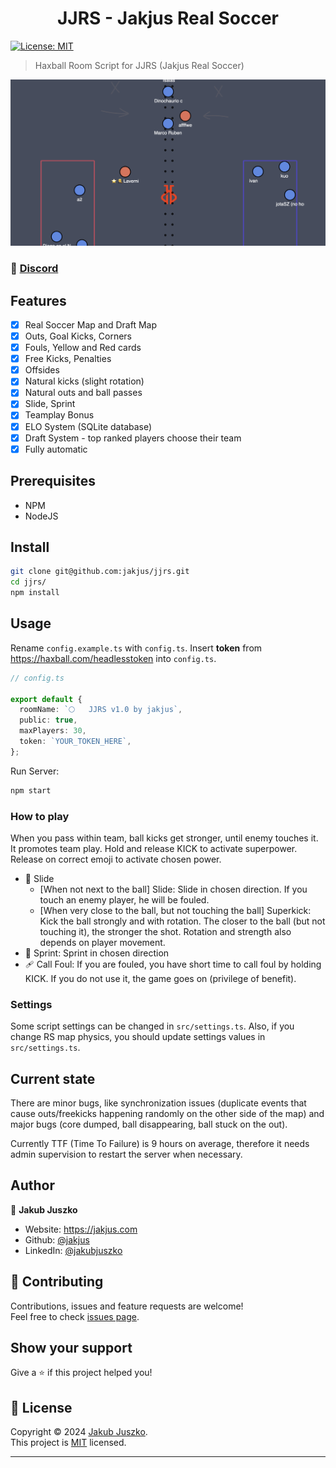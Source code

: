 <h1 align="center">JJRS - Jakjus Real Soccer</h1>
<p>
  <a href="https://github.com/jakjus/hax-climb/blob/master/LICENSE" target="_blank">
    <img alt="License: MIT" src="https://img.shields.io/github/license/jakjus/hax-climb" />
  </a>
</p>

> Haxball Room Script for JJRS (Jakjus Real Soccer)

![Draft System Preview](./preview.png)

### 🚀 [Discord](https://discord.gg/Frg8Cr8UQb)

## Features

- [x] Real Soccer Map and Draft Map
- [x] Outs, Goal Kicks, Corners
- [x] Fouls, Yellow and Red cards
- [x] Free Kicks, Penalties
- [x] Offsides
- [x] Natural kicks (slight rotation)
- [x] Natural outs and ball passes
- [x] Slide, Sprint
- [x] Teamplay Bonus
- [x] ELO System (SQLite database)
- [x] Draft System - top ranked players choose their team
- [x] Fully automatic

## Prerequisites

- NPM
- NodeJS

## Install

```sh
git clone git@github.com:jakjus/jjrs.git
cd jjrs/
npm install
```

## Usage

Rename `config.example.ts` with `config.ts`. Insert **token** from https://haxball.com/headlesstoken into `config.ts`.

```ts
// config.ts

export default {
  roomName: `🌕   JJRS v1.0 by jakjus`,
  public: true,
  maxPlayers: 30,
  token: `YOUR_TOKEN_HERE`,
};
```

Run Server:

```sh
npm start
```

### How to play

When you pass within team, ball kicks get stronger, until enemy touches it. It promotes team play.
Hold and release KICK to activate superpower. Release on correct emoji to activate chosen power.

- 👟 Slide
  - [When not next to the ball] Slide: Slide in chosen direction.
    If you touch an enemy player, he will be fouled.
  - [When very close to the ball, but not touching the ball] Superkick:
    Kick the ball strongly and with rotation. The closer to the ball
    (but not touching it), the stronger the shot. Rotation and strength
    also depends on
    player movement.
- 💨 Sprint: Sprint in chosen direction
- 🩹 Call Foul: If you are fouled, you have short time to call foul by
  holding KICK. If you do not use it, the game goes on (privilege of
  benefit).

### Settings

Some script settings can be changed in `src/settings.ts`. Also, if you
change RS map physics, you should update settings values in
`src/settings.ts`.

## Current state
There are minor bugs, like synchronization issues (duplicate events that
cause outs/freekicks happening randomly on the other side of the map) and
major bugs (core dumped, ball disappearing, ball stuck on the out).

Currently TTF (Time To Failure) is 9 hours on average, therefore it needs admin
supervision to restart the server when necessary.

## Author

👤 **Jakub Juszko**

- Website: https://jakjus.com
- Github: [@jakjus](https://github.com/jakjus)
- LinkedIn: [@jakubjuszko](https://linkedin.com/in/jakubjuszko)

## 🤝 Contributing

Contributions, issues and feature requests are welcome!<br />Feel free to check [issues page](https://github.com/jakjus/hax-climb/issues).

## Show your support

Give a ⭐️ if this project helped you!

## 📝 License

Copyright © 2024 [Jakub Juszko](https://github.com/jakjus).<br />
This project is [MIT](https://github.com/jakjus/hax-climb/blob/master/LICENSE) licensed.

---
